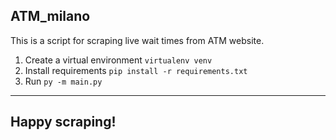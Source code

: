 ATM_milano
---
This is a script for scraping live wait times from ATM website.
1. Create a virtual environment `virtualenv venv`
2. Install requirements `pip install -r requirements.txt`
3. Run `py -m main.py`
---

## Happy scraping!
